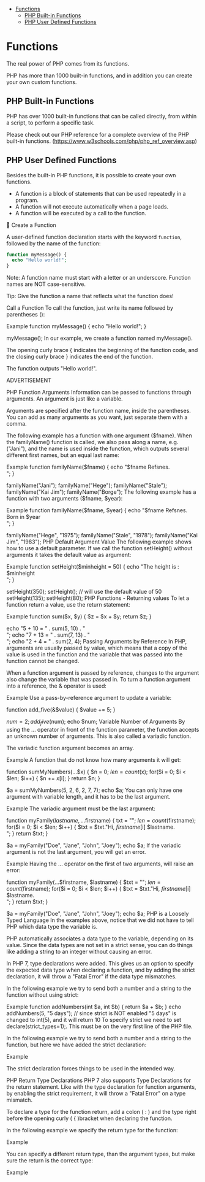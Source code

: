 
- [Functions](#functions)
  - [PHP Built-in Functions](#php-built-in-functions)
  - [PHP User Defined Functions](#php-user-defined-functions)


# Functions

The real power of PHP comes from its functions.

PHP has more than 1000 built-in functions, and in addition you can create your own custom functions.

## PHP Built-in Functions

PHP has over 1000 built-in functions that can be called directly, from within a script, to perform a specific task.

Please check out our PHP reference for a complete overview of the PHP built-in functions. (https://www.w3schools.com/php/php_ref_overview.asp)

## PHP User Defined Functions

Besides the built-in PHP functions, it is possible to create your own functions.

- A function is a block of statements that can be used repeatedly in a program.
- A function will not execute automatically when a page loads.
- A function will be executed by a call to the function.

🔔 Create a Function

A user-defined function declaration starts with the keyword `function`, followed by the name of the function:

```php
function myMessage() {
  echo "Hello world!";
}

```

Note: A function name must start with a letter or an underscore. Function names are NOT case-sensitive.

Tip: Give the function a name that reflects what the function does!

Call a Function
To call the function, just write its name followed by parentheses ():

Example
function myMessage() {
  echo "Hello world!";
}

myMessage();
In our example, we create a function named myMessage().

The opening curly brace { indicates the beginning of the function code, and the closing curly brace } indicates the end of the function.

The function outputs "Hello world!".

ADVERTISEMENT

PHP Function Arguments
Information can be passed to functions through arguments. An argument is just like a variable.

Arguments are specified after the function name, inside the parentheses. You can add as many arguments as you want, just separate them with a comma.

The following example has a function with one argument ($fname). When the familyName() function is called, we also pass along a name, e.g. ("Jani"), and the name is used inside the function, which outputs several different first names, but an equal last name:

Example
function familyName($fname) {
  echo "$fname Refsnes.<br>";
}

familyName("Jani");
familyName("Hege");
familyName("Stale");
familyName("Kai Jim");
familyName("Borge");
The following example has a function with two arguments ($fname, $year):

Example
function familyName($fname, $year) {
  echo "$fname Refsnes. Born in $year <br>";
}

familyName("Hege", "1975");
familyName("Stale", "1978");
familyName("Kai Jim", "1983");
PHP Default Argument Value
The following example shows how to use a default parameter. If we call the function setHeight() without arguments it takes the default value as argument:

Example
function setHeight($minheight = 50) {
  echo "The height is : $minheight <br>";
}

setHeight(350);
setHeight(); // will use the default value of 50
setHeight(135);
setHeight(80);
PHP Functions - Returning values
To let a function return a value, use the return statement:

Example
function sum($x, $y) {
  $z = $x + $y;
  return $z;
}

echo "5 + 10 = " . sum(5, 10) . "<br>";
echo "7 + 13 = " . sum(7, 13) . "<br>";
echo "2 + 4 = " . sum(2, 4);
Passing Arguments by Reference
In PHP, arguments are usually passed by value, which means that a copy of the value is used in the function and the variable that was passed into the function cannot be changed.

When a function argument is passed by reference, changes to the argument also change the variable that was passed in. To turn a function argument into a reference, the & operator is used:

Example
Use a pass-by-reference argument to update a variable:

function add_five(&$value) {
  $value += 5;
}

$num = 2;
add_five($num);
echo $num;
Variable Number of Arguments
By using the ... operator in front of the function parameter, the function accepts an unknown number of arguments. This is also called a variadic function.

The variadic function argument becomes an array.

Example
A function that do not know how many arguments it will get:

function sumMyNumbers(...$x) {
  $n = 0;
  $len = count($x);
  for($i = 0; $i < $len; $i++) {
    $n += $x[$i];
  }
  return $n;
}

$a = sumMyNumbers(5, 2, 6, 2, 7, 7);
echo $a;
You can only have one argument with variable length, and it has to be the last argument.

Example
The variadic argument must be the last argument:

function myFamily($lastname, ...$firstname) {
  txt = "";
  $len = count($firstname);
  for($i = 0; $i < $len; $i++) {
    $txt = $txt."Hi, $firstname[$i] $lastname.<br>";
  }
  return $txt;
}

$a = myFamily("Doe", "Jane", "John", "Joey");
echo $a;
If the variadic argument is not the last argument, you will get an error.

Example
Having the ... operator on the first of two arguments, will raise an error:

function myFamily(...$firstname, $lastname) {
  $txt = "";
  $len = count($firstname);
  for($i = 0; $i < $len; $i++) {
    $txt = $txt."Hi, $firstname[$i] $lastname.<br>";
  }
  return $txt;
}

$a = myFamily("Doe", "Jane", "John", "Joey");
echo $a;
PHP is a Loosely Typed Language
In the examples above, notice that we did not have to tell PHP which data type the variable is.

PHP automatically associates a data type to the variable, depending on its value. Since the data types are not set in a strict sense, you can do things like adding a string to an integer without causing an error.

In PHP 7, type declarations were added. This gives us an option to specify the expected data type when declaring a function, and by adding the strict declaration, it will throw a "Fatal Error" if the data type mismatches.

In the following example we try to send both a number and a string to the function without using strict:

Example
function addNumbers(int $a, int $b) {
  return $a + $b;
}
echo addNumbers(5, "5 days");
// since strict is NOT enabled "5 days" is changed to int(5), and it will return 10
To specify strict we need to set declare(strict_types=1);. This must be on the very first line of the PHP file.

In the following example we try to send both a number and a string to the function, but here we have added the strict declaration:

Example
<?php declare(strict_types=1); // strict requirement

function addNumbers(int $a, int $b) {
  return $a + $b;
}
echo addNumbers(5, "5 days");
// since strict is enabled and "5 days" is not an integer, an error will be thrown
?>
The strict declaration forces things to be used in the intended way.

PHP Return Type Declarations
PHP 7 also supports Type Declarations for the return statement. Like with the type declaration for function arguments, by enabling the strict requirement, it will throw a "Fatal Error" on a type mismatch.

To declare a type for the function return, add a colon ( : ) and the type right before the opening curly ( { )bracket when declaring the function.

In the following example we specify the return type for the function:

Example
<?php declare(strict_types=1); // strict requirement
function addNumbers(float $a, float $b) : float {
  return $a + $b;
}
echo addNumbers(1.2, 5.2);
?>
You can specify a different return type, than the argument types, but make sure the return is the correct type:

Example
<?php declare(strict_types=1); // strict requirement
function addNumbers(float $a, float $b) : int {
  return (int)($a + $b);
}
echo addNumbers(1.2, 5.2);

🔚